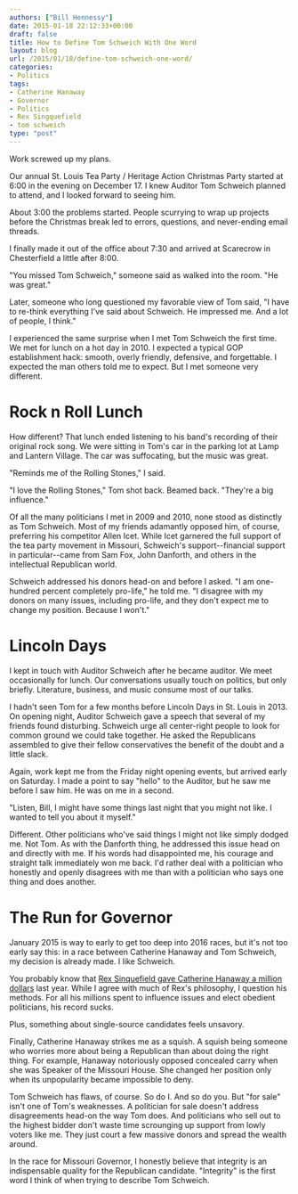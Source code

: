 ```yaml
---
authors: ["Bill Hennessy"]
date: 2015-01-18 22:12:33+00:00
draft: false
title: How to Define Tom Schweich With One Word
layout: blog
url: /2015/01/18/define-tom-schweich-one-word/
categories:
- Politics
tags:
- Catherine Hanaway
- Governor
- Politics
- Rex Singquefield
- tom schweich
type: "post"
---
```


Work screwed up my plans.

Our annual St. Louis Tea Party / Heritage Action Christmas Party started at 6:00 in the evening on December 17. I knew Auditor Tom Schweich planned to attend, and I looked forward to seeing him.

About 3:00 the problems started. People scurrying to wrap up projects before the Christmas break led to errors, questions, and never-ending email threads.

I finally made it out of the office about 7:30 and arrived at Scarecrow in Chesterfield a little after 8:00.

"You missed Tom Schweich," someone said as walked into the room. "He was great."

Later, someone who long questioned my favorable view of Tom said, "I have to re-think everything I've said about Schweich. He impressed me. And a lot of people, I think."

I experienced the same surprise when I met Tom Schweich the first time. We met for lunch on a hot day in 2010. I expected a typical GOP establishment hack: smooth, overly friendly, defensive, and forgettable. I expected the man others told me to expect. But I met someone very different.



# Rock n Roll Lunch



How different? That lunch ended listening to his band's recording of their original rock song. We were sitting in Tom's car in the parking lot at Lamp and Lantern Village. The car was suffocating, but the music was great.

"Reminds me of the Rolling Stones," I said.

"I love the Rolling Stones," Tom shot back. Beamed back. "They're a big influence."

Of all the many politicians I met in 2009 and 2010, none stood as distinctly as Tom Schweich. Most of my friends adamantly opposed him, of course, preferring his competitor Allen Icet. While Icet garnered the full support of the tea party movement in Missouri, Schweich's support--financial support in particular--came from Sam Fox, John Danforth, and others in the intellectual Republican world.

Schweich addressed his donors head-on and before I asked. "I am one-hundred percent completely pro-life," he told me. "I disagree with my donors on many issues, including pro-life, and they don't expect me to change my position. Because I won't."



# Lincoln Days



I kept in touch with Auditor Schweich after he became auditor. We meet occasionally for lunch. Our conversations usually touch on politics, but only briefly. Literature, business, and music consume most of our talks.

I hadn't seen Tom for a few months before Lincoln Days in St. Louis in 2013. On opening night, Auditor Schweich gave a speech that several of my friends found disturbing. Schweich urge all center-right people to look for common ground we could take together. He asked the Republicans assembled to give their fellow conservatives the benefit of the doubt and a little slack.

Again, work kept me from the Friday night opening events, but arrived early on Saturday. I made a point to say "hello" to the Auditor, but he saw me before I saw him. He was on me in a second.

"Listen, Bill, I might have some things last night that you might not like. I wanted to tell you about it myself."

Different. Other politicians who've said things I might not like simply dodged me. Not Tom. As with the Danforth thing, he addressed this issue head on and directly with me. If his words had disappointed me, his courage and straight talk immediately won me back. I'd rather deal with a politician who honestly and openly disagrees with me than with a politician who says one thing and does another.



# The Run for Governor



January 2015 is way to early to get too deep into 2016 races, but it's not too early say this: in a race between Catherine Hanaway and Tom Schweich, my decision is already made. I like Schweich.

You probably know that [Rex Sinquefield gave Catherine Hanaway a million dollars](https://hennessysview.com/2014/11/23/rex-sinquefield-buys-high-priced-call-guv/) last year. While I agree with much of Rex's philosophy, I question his methods. For all his millions spent to influence issues and elect obedient politicians, his record sucks.

Plus, something about single-source candidates feels unsavory.

Finally, Catherine Hanaway strikes me as a squish. A squish being someone who worries more about being a Republican than about doing the right thing. For example, Hanaway notoriously opposed concealed carry when she was Speaker of the Missouri House. She changed her position only when its unpopularity became impossible to deny.

Tom Schweich has flaws, of course. So do I. And so do you. But "for sale" isn't one of Tom's weaknesses. A politician for sale doesn't address disagreements head-on the way Tom does. And politicians who sell out to the highest bidder don't waste time scrounging up support from lowly voters like me. They just court a few massive donors and spread the wealth around.

In the race for Missouri Governor, I honestly believe that integrity is an indispensable quality for the Republican candidate. "Integrity" is the first word I think of when trying to describe Tom Schweich.
